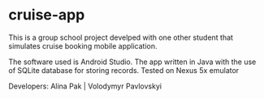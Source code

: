 # cruise-app

This is a group school project develped with one other student that simulates cruise booking mobile application.

The software used is Android Studio. The app written in Java with the use of SQLite database for storing records.
Tested on Nexus 5x emulator

Developers: Alina Pak | Volodymyr Pavlovskyi
